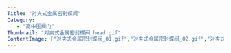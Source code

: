 ```yaml
---
Title: "对夹式金属密封蝶阀"
Category:
   - "高中压阀门"
Thumbnail: "对夹式金属密封蝶阀_head.gif"
ContentImage: ["对夹式金属密封蝶阀_01.gif","对夹式金属密封蝶阀_02.gif","对夹式金属密封蝶阀_03.gif"]
---
```

